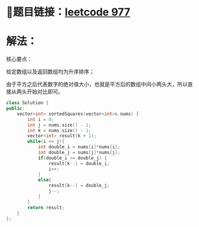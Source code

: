 # 🔗题目链接：[leetcode 977](https://leetcode.cn/problems/squares-of-a-sorted-array/)

# 解法：

核心要点：

给定数组以及返回数组均为升序排序；

由于平方之后代表数字的绝对值大小，也就是平方后的数组中间小两头大，所以直接从两头开始对比即可。

```C++
class Solution {
public:
    vector<int> sortedSquares(vector<int>& nums) {
        int i = 0;
        int j = nums.size() - 1;
        int k = nums.size() - 1;
        vector<int> result(k + 1);
        while(i <= j){
            int double_i = nums[i]*nums[i];
            int double_j = nums[j]*nums[j];
            if(double_i >= double_j) {
                result[k--] = double_i;
                i++;
            }
            else{
                result[k--] = double_j;
                j--;
            }
        }
        return result;
    }
};
```

